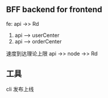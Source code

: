 ## BFF backend for frontend
fe: api ->> Rd
1. api —> userCenter
2. api —> orderCenter

速度到达理论上限
api ->> node ->> Rd

## 工具
cli
发布上线